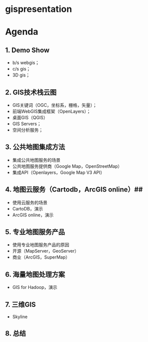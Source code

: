 gispresentation
===============

# Agenda #

## 1. Demo Show ##
- b/s webgis；
- c/s gis；
- 3D gis；

## 2. GIS技术栈云图 ##
- GIS关键词（OGC，坐标系，栅格，矢量）；
- 前端WebGIS集成框架（OpenLayers）；
- 桌面GIS（QGIS）
- GIS Servers；
- 空间分析服务；

## 3. 公共地图集成方法 ##
- 集成公共地图服务的场景
- 公共地图服务提供商（Google Map，OpenStreetMap）
- 集成API（Openlayers，Google Map V3 API）

## 4. 地图云服务（Cartodb，ArcGIS online）##
- 使用云服务的场景
- CartoDB，演示
- ArcGIS online，演示

## 5. 专业地图服务产品 ##
- 使用专业地图服务产品的原因
- 开源（MapServer，GeoServer）
- 商业（ArcGIS，SuperMap）

## 6. 海量地图处理方案 ##
- GIS for Hadoop，演示

## 7. 三维GIS ##
- Skyline

## 8. 总结 ##


